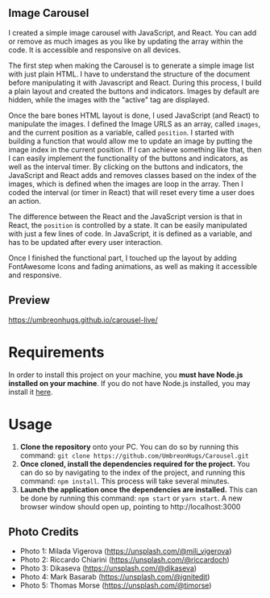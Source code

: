 ## Image Carousel
I created a simple image carousel with JavaScript, and React. You can add or remove as much images as you like by updating the array within the code. It is accessible and responsive on all devices.

The first step when making the Carousel is to generate a simple image list with just plain HTML. I have to understand the structure of the document before manipulating it with Javascript and React. During this process, I build a plain layout and created the buttons and indicators. Images by default are hidden, while the images with the "active" tag are displayed.

Once the bare bones HTML layout is done, I used JavaScript (and React) to manipulate the images. I defined the Image URLS as an array, called `images`, and the current position as a variable, called `position`. I started with building a function that would allow me to update an image by putting the image index in the current position. If I can achieve something like that, then I can easily implement the functionality of the buttons and indicators, as well as the interval timer. By clicking on the buttons and indicators, the JavaScript and React adds and removes classes based on the index of the images, which is defined when the images are loop in the array. Then I coded the interval (or timer in React) that will reset every time a user does an action.

The difference between the React and the JavaScript version is that in React, the `position` is controlled by a state. It can be easily manipulated with just a few lines of code. In JavaScript, it is defined as a variable, and has to be updated after every user interaction.

Once I finished the functional part, I touched up the layout by adding FontAwesome Icons and fading animations, as well as making it accessible and responsive.

## Preview
https://umbreonhugs.github.io/carousel-live/

# Requirements
In order to install this project on your machine, you **must have Node.js installed on your machine**. If you do not have Node.js installed, you may install it [here](https://nodejs.org/en/).

# Usage
1. **Clone the repository** onto your PC. You can do so by running this command: `git clone https://github.com/UmbreonHugs/Carousel.git`
2. **Once cloned, install the dependencies required for the project.** You can do so by navigating to the index of the project, and running this command: `npm install`. This process will take several minutes.
3. **Launch the application once the dependencies are installed.** This can be done by running this command: `npm start` or `yarn start`. A new browser window should open up, pointing to http://localhost:3000

## Photo Credits
- Photo 1: Milada Vigerova (https://unsplash.com/@mili_vigerova)
- Photo 2: Riccardo Chiarini (https://unsplash.com/@riccardoch)
- Photo 3: Dikaseva (https://unsplash.com/@dikaseva)
- Photo 4: Mark Basarab (https://unsplash.com/@ignitedit)
- Photo 5: Thomas Morse (https://unsplash.com/@timorse)
